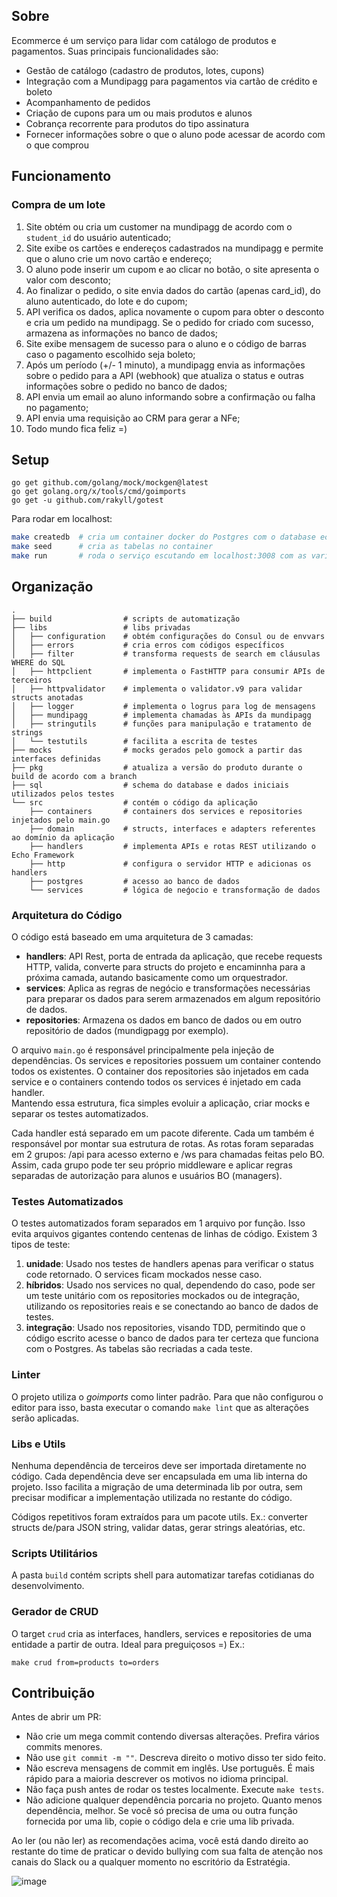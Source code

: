 ## Sobre

Ecommerce é um serviço para lidar com catálogo de produtos e pagamentos. Suas principais funcionalidades são:

- Gestão de catálogo (cadastro de produtos, lotes, cupons)
- Integração com a Mundipagg para pagamentos via cartão de crédito e boleto
- Acompanhamento de pedidos
- Criação de cupons para um ou mais produtos e alunos
- Cobrança recorrente para produtos do tipo assinatura
- Fornecer informações sobre o que o aluno pode acessar de acordo com o que comprou

## Funcionamento

### Compra de um lote

1. Site obtém ou cria um customer na mundipagg de acordo com o `student_id` do usuário autenticado;
2. Site exibe os cartões e endereços cadastrados na mundipagg e permite que o aluno crie um novo cartão e endereço;
3. O aluno pode inserir um cupom e ao clicar no botão, o site apresenta o valor com desconto;
4. Ao finalizar o pedido, o site envia dados do cartão (apenas card_id), do aluno autenticado, do lote e do cupom;
5. API verifica os dados, aplica novamente o cupom para obter o desconto e cria um pedido na mundipagg. Se o pedido for criado com sucesso, armazena as informações no banco de dados;
6. Site exibe mensagem de sucesso para o aluno e o código de barras caso o pagamento escolhido seja boleto;
7. Após um período (+/- 1 minuto), a mundipagg envia as informações sobre o pedido para a API (webhook) que atualiza o status e outras informações sobre o pedido no banco de dados;
8. API envia um email ao aluno informando sobre a confirmação ou falha no pagamento;
9. API envia uma requisição ao CRM para gerar a NFe;
10. Todo mundo fica feliz =)

## Setup

```
go get github.com/golang/mock/mockgen@latest
go get golang.org/x/tools/cmd/goimports
go get -u github.com/rakyll/gotest
```

Para rodar em localhost:

```sh
make createdb  # cria um container docker do Postgres com o database ecommerce
make seed      # cria as tabelas no container
make run       # roda o serviço escutando em localhost:3008 com as variáveis de ambiente padrão
```

## Organização

```
.
├── build                # scripts de automatização
├── libs                 # libs privadas
│   ├── configuration    # obtém configurações do Consul ou de envvars
│   ├── errors           # cria erros com códigos específicos
│   ├── filter           # transforma requests de search em cláusulas WHERE do SQL
│   ├── httpclient       # implementa o FastHTTP para consumir APIs de terceiros
│   ├── httpvalidator    # implementa o validator.v9 para validar structs anotadas
│   ├── logger           # implementa o logrus para log de mensagens
│   ├── mundipagg        # implementa chamadas às APIs da mundipagg
│   ├── stringutils      # funções para manipulação e tratamento de strings
│   └── testutils        # facilita a escrita de testes
├── mocks                # mocks gerados pelo gomock a partir das interfaces definidas
├── pkg                  # atualiza a versão do produto durante o build de acordo com a branch
├── sql                  # schema do database e dados iniciais utilizados pelos testes
└── src                  # contém o código da aplicação
    ├── containers       # containers dos services e repositories injetados pelo main.go
    ├── domain           # structs, interfaces e adapters referentes ao domínio da aplicação
    ├── handlers         # implementa APIs e rotas REST utilizando o Echo Framework
    ├── http             # configura o servidor HTTP e adicionas os handlers
    ├── postgres         # acesso ao banco de dados
    └── services         # lógica de neǵocio e transformação de dados
```

### Arquitetura do Código

O código está baseado em uma arquitetura de 3 camadas:

- **handlers**: API Rest, porta de entrada da aplicação, que recebe requests HTTP, valida, converte para structs do projeto e encaminnha para a próxima camada, autando basicamente como um orquestrador.
- **services**: Aplica as regras de negócio e transformações necessárias para preparar os dados para serem armazenados em algum repositório de dados.
- **repositories**: Armazena os dados em banco de dados ou em outro repositório de dados (mundigpagg por exemplo).

O arquivo `main.go` é responsável principalmente pela injeção de dependências. Os services e repositories possuem um container contendo todos os existentes. O container dos repositories são injetados em cada service e o containers contendo todos os services é injetado em cada handler.  
Mantendo essa estrutura, fica simples evoluir a aplicação, criar mocks e separar os testes automatizados.

Cada handler está separado em um pacote diferente. Cada um também é responsável por montar sua estrutura de rotas. As rotas foram separadas em 2 grupos: /api para acesso externo e /ws para chamadas feitas pelo BO. Assim, cada grupo pode ter seu próprio middleware e aplicar regras separadas de autorização para alunos e usuários BO (managers).

### Testes Automatizados

O testes automatizados foram separados em 1 arquivo por função. Isso evita arquivos gigantes contendo centenas de linhas de código. Existem 3 tipos de teste:

1. **unidade**: Usado nos testes de handlers apenas para verificar o status code retornado. O services ficam mockados nesse caso.
2. **híbridos**: Usado nos services no qual, dependendo do caso, pode ser um teste unitário com os repositories mockados ou de integração, utilizando os repositories reais e se conectando ao banco de dados de testes.
3. **integração**: Usado nos repositories, visando TDD, permitindo que o código escrito acesse o banco de dados para ter certeza que funciona com o Postgres. As tabelas são recriadas a cada teste.


### Linter

O projeto utiliza o *goimports* como linter padrão. Para que não configurou o editor para isso, basta executar o comando `make lint` que as alterações serão aplicadas.

### Libs e Utils

Nenhuma dependência de terceiros deve ser importada diretamente no código. Cada dependência deve ser encapsulada em uma lib interna do projeto. Isso facilita a migração de uma determinada lib por outra, sem precisar modificar a implementação utilizada no restante do código.  

Códigos repetitivos foram extraídos para um pacote utils. Ex.: converter structs de/para JSON string, validar datas, gerar strings aleatórias, etc.

### Scripts Utilitários

A pasta `build` contém scripts shell para automatizar tarefas cotidianas do desenvolvimento.

### Gerador de CRUD

O target `crud` cria as interfaces, handlers, services e repositories de uma entidade a partir de outra. Ideal para preguiçosos =) Ex.:

```
make crud from=products to=orders
```

## Contribuição

Antes de abrir um PR:

- Não crie um mega commit contendo diversas alterações. Prefira vários commits menores.
- Não use `git commit -m ""`. Descreva direito o motivo disso ter sido feito.
- Não escreva mensagens de commit em inglês. Use português. É mais rápido para a maioria descrever os motivos no idioma principal.
- Não faça push antes de rodar os testes localmente. Execute `make tests`.
- Não adicione qualquer dependência porcaria no projeto. Quanto menos dependência, melhor. Se você só precisa de uma ou outra função fornecida por uma lib, copie o código dela e crie uma lib privada.

Ao ler (ou não ler) as recomendações acima, você está dando direito ao restante do time de praticar o devido bullying com sua falta de atenção nos canais do Slack ou a qualquer momento no escritório da Estratégia.

![image](https://www.itu.com.br/img/conteudo/54760.jpg)
